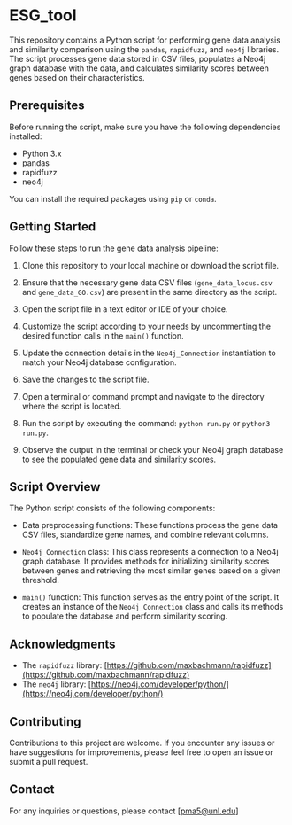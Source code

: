 # ESG_tool
This repository contains a Python script for performing gene data analysis and similarity comparison using the `pandas`, `rapidfuzz`, and `neo4j` libraries. The script processes gene data stored in CSV files, populates a Neo4j graph database with the data, and calculates similarity scores between genes based on their characteristics.

## Prerequisites

Before running the script, make sure you have the following dependencies installed:

- Python 3.x
- pandas
- rapidfuzz
- neo4j

You can install the required packages using `pip` or `conda`.

## Getting Started

Follow these steps to run the gene data analysis pipeline:

1. Clone this repository to your local machine or download the script file.

2. Ensure that the necessary gene data CSV files (`gene_data_locus.csv` and `gene_data_GO.csv`) are present in the same directory as the script.

3. Open the script file in a text editor or IDE of your choice.

4. Customize the script according to your needs by uncommenting the desired function calls in the `main()` function.

5. Update the connection details in the `Neo4j_Connection` instantiation to match your Neo4j database configuration.

6. Save the changes to the script file.

7. Open a terminal or command prompt and navigate to the directory where the script is located.

8. Run the script by executing the command: `python run.py` or `python3 run.py`.

9. Observe the output in the terminal or check your Neo4j graph database to see the populated gene data and similarity scores.

## Script Overview

The Python script consists of the following components:

- Data preprocessing functions: These functions process the gene data CSV files, standardize gene names, and combine relevant columns.

- `Neo4j_Connection` class: This class represents a connection to a Neo4j graph database. It provides methods for initializing similarity scores between genes and retrieving the most similar genes based on a given threshold.

- `main()` function: This function serves as the entry point of the script. It creates an instance of the `Neo4j_Connection` class and calls its methods to populate the database and perform similarity scoring.


## Acknowledgments

- The `rapidfuzz` library: [https://github.com/maxbachmann/rapidfuzz](https://github.com/maxbachmann/rapidfuzz)
- The `neo4j` library: [https://neo4j.com/developer/python/](https://neo4j.com/developer/python/)

## Contributing

Contributions to this project are welcome. If you encounter any issues or have suggestions for improvements, please feel free to open an issue or submit a pull request.


## Contact

For any inquiries or questions, please contact [pma5@unl.edu]
